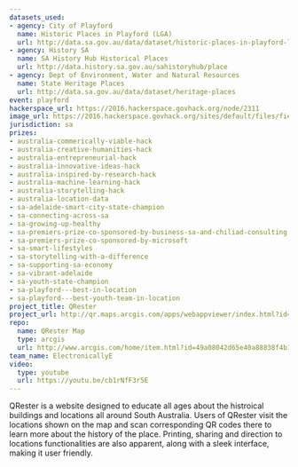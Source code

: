 ```yaml
---
datasets_used:
- agency: City of Playford
  name: Historic Places in Playford (LGA)
  url: http://data.sa.gov.au/data/dataset/historic-places-in-playford-lga
- agency: History SA
  name: SA History Hub Historical Places
  url: http://data.history.sa.gov.au/sahistoryhub/place
- agency: Dept of Environment, Water and Natural Resources
  name: State Heritage Places
  url: http://data.sa.gov.au/data/dataset/heritage-places
event: playford
hackerspace_url: https://2016.hackerspace.govhack.org/node/2311
image_url: https://2016.hackerspace.govhack.org/sites/default/files/field/image/QR.png
jurisdiction: sa
prizes:
- australia-commerically-viable-hack
- australia-creative-humanities-hack
- australia-entrepreneurial-hack
- australia-innovative-ideas-hack
- australia-inspired-by-research-hack
- australia-machine-learning-hack
- australia-storytelling-hack
- australia-location-data
- sa-adelaide-smart-city-state-champion
- sa-connecting-across-sa
- sa-growing-up-healthy
- sa-premiers-prize-co-sponsored-by-business-sa-and-chiliad-consulting
- sa-premiers-prize-co-sponsored-by-microsoft
- sa-smart-lifestyles
- sa-storytelling-with-a-difference
- sa-supporting-sa-economy
- sa-vibrant-adelaide
- sa-youth-state-champion
- sa-playford---best-in-location
- sa-playford---best-youth-team-in-location
project_title: QRester
project_url: http://qr.maps.arcgis.com/apps/webappviewer/index.html?id=10579c60e1d04740b7f6c2f64771fbe5
repo:
  name: QRester Map
  type: arcgis
  url: http://www.arcgis.com/home/item.html?id=49a08042d65e40a88838f4b16d74a0bb
team_name: ElectronicallyE
video:
  type: youtube
  url: https://youtu.be/cb1rNfF3r5E
---
```


QRester is a website designed to educate all ages about the histroical buildings and locations all around South Australia. Users of QRester visit the locations shown on the map and scan corresponding QR codes there to learn more about the history of the place. Printing, sharing and direction to locations functionalities are also apparent, along with a sleek interface, making it user friendly.